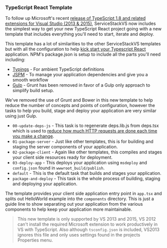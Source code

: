 ### TypeScript React Template
To follow up Microsoft's recent [release of TypeScript 1.8 and related extensions for Visual Studio (2013 & 2015)](https://github.com/Microsoft/TypeScript/releases), ServiceStackVS now includes the simplest way to get your new TypeScript React project going with a new template that includes everything you'll need to start, iterate and deploy. 

This template has a lot of similarities to the other ServiceStackVS templates but with all the configuration to help [kick start your Typescript React](https://github.com/ServiceStackApps/typescript-redux#start-typescripting) application. NPM's package.json is setup to include all the parts you'll need including:

- [Typings](https://github.com/typings/typings) - For ambient TypeScript definitions
- [JSPM](http://jspm.io/) - To manage your application dependencies and give you a smooth workflow
- [Gulp](http://gulpjs.com/) - Grunt has been removed in favor of a Gulp only approach to simplify build setup.

We've removed the use of Grunt and Bower in this new template to help reduce the number of concepts and points of configuration, however the tasks to help you build, stage and deploy your application are very similar using just Gulp. 

- `00-update-deps-js` - This task is to regenerate deps.lib.js from deps.tsx which is used to [reduce how much HTTP requests are done each time you make a change](https://github.com/ServiceStackApps/typescript-redux#preloading-dependencies).
- `01-package-server` - Just like other templates, this is for building and staging the server components of your application.
- `02-package-client` - Again like other templates, this compiles and stages your client side resources ready for deployment.
- `03-deploy-app` - This deploys your application using `msdeploy` and `config.json` found in `wwwroot_build/publish`. 
- `default` - This is the default task that builds and stages your application.
- `package-and-deploy` - This task is the whole process of building, staging and deploying your application.

The template provides your client side application entry point in `app.tsx` and splits out HelloWorld example into the `components` directory. This is just a guide line to show separating out your application from the various components to help keep your application more maintainable.

> This new template is only supported by VS 2013 and 2015, VS 2012 can't install the required Microsoft extension to work productively in VS with TypeScript. Also although `tsconfig.json` is included, VS2013 ignores this file and only uses settings found in the projects Properties menu.